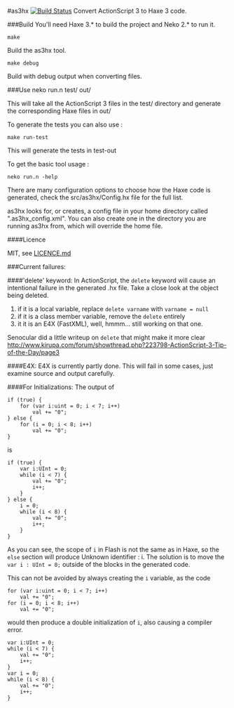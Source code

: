 #as3hx [![Build Status](https://travis-ci.org/HaxeFoundation/as3hx.svg?branch=master)](https://travis-ci.org/HaxeFoundation/as3hx)
Convert ActionScript 3 to Haxe 3 code.

###Build
You'll need Haxe 3.* to build the project and Neko 2.* to run it.
    
    make
Build the as3hx tool.

    make debug
Build with debug output when converting files.

###Use 
    neko run.n test/ out/
    
This will take all the ActionScript 3 files in the test/ directory 
and generate the corresponding Haxe files in out/

To generate the tests you can also use :

    make run-test

This will generate the tests in test-out

To get the basic tool usage :

    neko run.n -help

There are many configuration options to choose how the Haxe code
is generated, check the src/as3hx/Config.hx file for the full list.

as3hx looks for, or creates, a config file in your home directory
called ".as3hx_config.xml". You can also create one in the directory
you are running as3hx from, which will override the home file.


####Licence

MIT, see [LICENCE.md](LICENCE.md)



###Current failures:

####'delete' keyword:
In ActionScript, the `delete` keyword will cause an intentional failure in the
generated .hx file. Take a close look at the object being deleted.

1. if it is a local variable, replace `delete varname` with `varname = null`
2. if it is a class member variable, remove the `delete` entirely
3. it it is an E4X (FastXML), well, hmmm... still working on that one.

Senocular did a little writeup on `delete` that might make it more clear
http://www.kirupa.com/forum/showthread.php?223798-ActionScript-3-Tip-of-the-Day/page3


####E4X:
E4X is currently partly done. This will fail in some cases, just examine source
and output carefully.

####For Initializations:
The output of

    if (true) {
        for (var i:uint = 0; i < 7; i++)
            val += "0";
    } else {
        for (i = 0; i < 8; i++)
            val += "0";
    }

is

    if (true) {
        var i:UInt = 0;
        while (i < 7) {
            val += "0";
            i++;
        }
    } else {
        i = 0;
        while (i < 8) {
            val += "0";
            i++;
        }
    }

As you can see, the scope of `i` in Flash is not the same as in Haxe,
so the `else` section will produce Unknown identifier : i. The solution
is to move the `var i : UInt = 0;` outside of the blocks in the generated
code.

This can not be avoided by always creating the `i` variable, as the code

    for (var i:uint = 0; i < 7; i++)
        val += "0";
    for (i = 0; i < 8; i++)
        val += "0";

would then produce a double initialization of `i`, also causing a compiler error.
 
    var i:UInt = 0;
    while (i < 7) {
        val += "0";
        i++;
    }
    var i = 0;
    while (i < 8) {
        val += "0";
        i++;
    }

